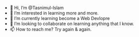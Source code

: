 - 👋 Hi, I’m @Tasnimul-Islam
- 👀 I’m interested in learning more and more.
- 🌱 I’m currently learning become a Web Devlopre
- 💞️ I’m looking to collaborate on learning anything that I know.
- 📫 How to reach me? Try again & again.

<!---
Tasnimul-Islam/Tasnimul-Islam is a ✨ special ✨ repository because its `README.md` (this file) appears on your GitHub profile.
You can click the Preview link to take a look at your changes.
--->

